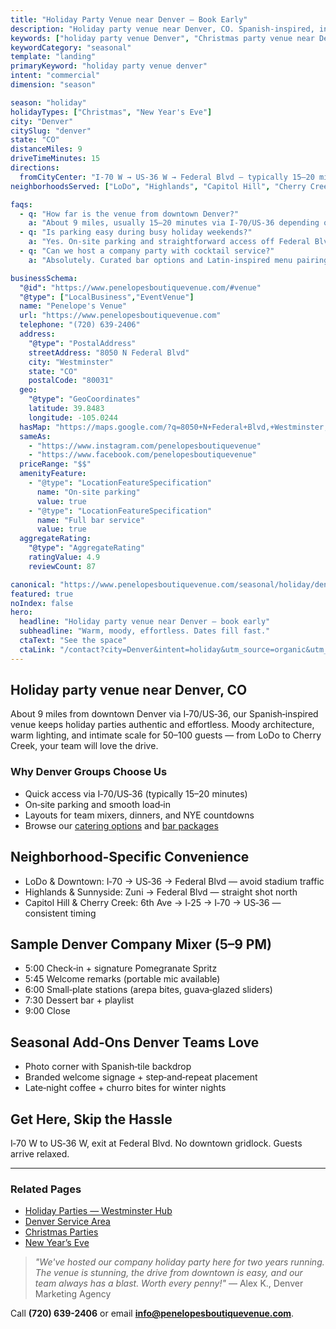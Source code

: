 ```yaml
---
title: "Holiday Party Venue near Denver — Book Early"
description: "Holiday party venue near Denver, CO. Spanish-inspired, intimate space for 50-100 guests. Quick 15-20 min drive, easy parking."
keywords: ["holiday party venue Denver", "Christmas party venue near Denver", "New Year's Eve venue Denver"]
keywordCategory: "seasonal"
template: "landing"
primaryKeyword: "holiday party venue denver"
intent: "commercial"
dimension: "season"

season: "holiday"
holidayTypes: ["Christmas", "New Year's Eve"]
city: "Denver"
citySlug: "denver"
state: "CO"
distanceMiles: 9
driveTimeMinutes: 15
directions:
  fromCityCenter: "I‑70 W → US‑36 W → Federal Blvd — typically 15–20 minutes."
neighborhoodsServed: ["LoDo", "Highlands", "Capitol Hill", "Cherry Creek"]

faqs:
  - q: "How far is the venue from downtown Denver?"
    a: "About 9 miles, usually 15–20 minutes via I‑70/US‑36 depending on traffic."
  - q: "Is parking easy during busy holiday weekends?"
    a: "Yes. On‑site parking and straightforward access off Federal Blvd keep arrivals simple."
  - q: "Can we host a company party with cocktail service?"
    a: "Absolutely. Curated bar options and Latin‑inspired menu pairings are available."

businessSchema:
  "@id": "https://www.penelopesboutiquevenue.com/#venue"
  "@type": ["LocalBusiness","EventVenue"]
  name: "Penelope's Venue"
  url: "https://www.penelopesboutiquevenue.com"
  telephone: "(720) 639-2406"
  address:
    "@type": "PostalAddress"
    streetAddress: "8050 N Federal Blvd"
    city: "Westminster"
    state: "CO"
    postalCode: "80031"
  geo:
    "@type": "GeoCoordinates"
    latitude: 39.8483
    longitude: -105.0244
  hasMap: "https://maps.google.com/?q=8050+N+Federal+Blvd,+Westminster,+CO+80031"
  sameAs:
    - "https://www.instagram.com/penelopesboutiquevenue"
    - "https://www.facebook.com/penelopesboutiquevenue"
  priceRange: "$$"
  amenityFeature:
    - "@type": "LocationFeatureSpecification"
      name: "On-site parking"
      value: true
    - "@type": "LocationFeatureSpecification"
      name: "Full bar service"
      value: true
  aggregateRating:
    "@type": "AggregateRating"
    ratingValue: 4.9
    reviewCount: 87

canonical: "https://www.penelopesboutiquevenue.com/seasonal/holiday/denver/"
featured: true
noIndex: false
hero:
  headline: "Holiday party venue near Denver — book early"
  subheadline: "Warm, moody, effortless. Dates fill fast."
  ctaText: "See the space"
  ctaLink: "/contact?city=Denver&intent=holiday&utm_source=organic&utm_medium=seo&utm_campaign=seasonal-holiday&utm_content=denver"
---
```


## Holiday party venue near Denver, CO

About 9 miles from downtown Denver via I‑70/US‑36, our Spanish‑inspired venue keeps holiday parties authentic and effortless. Moody architecture, warm lighting, and intimate scale for 50–100 guests — from LoDo to Cherry Creek, your team will love the drive.

### Why Denver Groups Choose Us

- Quick access via I‑70/US‑36 (typically 15–20 minutes)
- On‑site parking and smooth load‑in
- Layouts for team mixers, dinners, and NYE countdowns
- Browse our [catering options](/catering) and [bar packages](/venue#pricing)

## Neighborhood‑Specific Convenience

- LoDo & Downtown: I‑70 → US‑36 → Federal Blvd — avoid stadium traffic
- Highlands & Sunnyside: Zuni → Federal Blvd — straight shot north
- Capitol Hill & Cherry Creek: 6th Ave → I‑25 → I‑70 → US‑36 — consistent timing

## Sample Denver Company Mixer (5–9 PM)
- 5:00 Check‑in + signature Pomegranate Spritz
- 5:45 Welcome remarks (portable mic available)
- 6:00 Small‑plate stations (arepa bites, guava‑glazed sliders)
- 7:30 Dessert bar + playlist
- 9:00 Close

## Seasonal Add‑Ons Denver Teams Love
- Photo corner with Spanish‑tile backdrop
- Branded welcome signage + step‑and‑repeat placement
- Late‑night coffee + churro bites for winter nights

## Get Here, Skip the Hassle

I‑70 W to US‑36 W, exit at Federal Blvd. No downtown gridlock. Guests arrive relaxed.

---

### Related Pages
- [Holiday Parties — Westminster Hub](/seasonal/holiday/)
- [Denver Service Area](/service-areas/denver)
- [Christmas Parties](/seasonal/christmas/)
- [New Year’s Eve](/seasonal/new-years/)

> *"We've hosted our company holiday party here for two years running. The venue is stunning, the drive from downtown is easy, and our team always has a blast. Worth every penny!"* — Alex K., Denver Marketing Agency

Call **(720) 639-2406** or email **info@penelopesboutiquevenue.com**.


